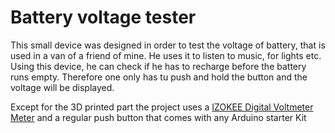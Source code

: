 # Battery voltage tester

This small device was designed in order to test the voltage of battery, that is used in a van of a friend of mine. He uses it to listen to music, for lights etc. Using this device, he can check if he has to recharge before the battery runs empty. Therefore one only has tu push and hold the button and the voltage will be displayed.


Except for the 3D printed part the project uses a 
[IZOKEE Digital Voltmeter Meter](https://www.amazon.de/dp/B07D5BS3T5?ref_=pe_3044161_248799201_302_E_DDE_dt_1) 
and a regular push button that comes with any Arduino starter Kit
